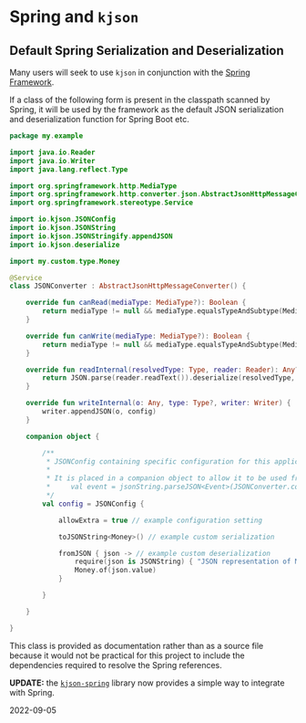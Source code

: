 # Spring and `kjson`

## Default Spring Serialization and Deserialization

Many users will seek to use `kjson` in conjunction with the
[Spring Framework](https://spring.io/projects/spring-framework).

If a class of the following form is present in the classpath scanned by Spring, it will be used by the framework as the
default JSON serialization and deserialization function for Spring Boot etc.

```kotlin
package my.example

import java.io.Reader
import java.io.Writer
import java.lang.reflect.Type

import org.springframework.http.MediaType
import org.springframework.http.converter.json.AbstractJsonHttpMessageConverter
import org.springframework.stereotype.Service

import io.kjson.JSONConfig
import io.kjson.JSONString
import io.kjson.JSONStringify.appendJSON
import io.kjson.deserialize

import my.custom.type.Money

@Service
class JSONConverter : AbstractJsonHttpMessageConverter() {

    override fun canRead(mediaType: MediaType?): Boolean {
        return mediaType != null && mediaType.equalsTypeAndSubtype(MediaType.APPLICATION_JSON)
    }

    override fun canWrite(mediaType: MediaType?): Boolean {
        return mediaType != null && mediaType.equalsTypeAndSubtype(MediaType.APPLICATION_JSON)
    }

    override fun readInternal(resolvedType: Type, reader: Reader): Any? {
        return JSON.parse(reader.readText()).deserialize(resolvedType, config)
    }

    override fun writeInternal(o: Any, type: Type?, writer: Writer) {
        writer.appendJSON(o, config)
    }

    companion object {

        /**
         * JSONConfig containing specific configuration for this application.
         *
         * It is placed in a companion object to allow it to be used from other parts of the application, e.g.
         *     val event = jsonString.parseJSON<Event>(JSONConverter.config)
         */
        val config = JSONConfig {

            allowExtra = true // example configuration setting

            toJSONString<Money>() // example custom serialization

            fromJSON { json -> // example custom deserialization
                require(json is JSONString) { "JSON representation of Money must be string" }
                Money.of(json.value)
            }

        }

    }

}
```

This class is provided as documentation rather than as a source file because it would not be practical for this project
to include the dependencies required to resolve the Spring references.

**UPDATE:** the [`kjson-spring`](https://github.com/pwall567/kjson-spring) library now provides a simple way to
integrate with Spring.

2022-09-05
